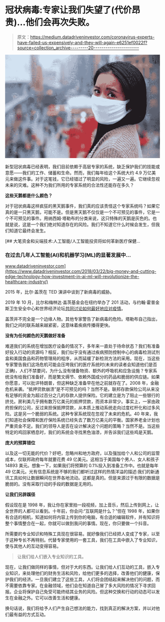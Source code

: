 # 冠状病毒:专家让我们失望了(代价昂贵)…他们会再次失败。

> 原文：<https://medium.datadriveninvestor.com/coronavirus-experts-have-failed-us-expensively-and-they-will-again-e6251ef0022f?source=collection_archive---------20----------------------->

![](img/bbe64ed2f56a1605da7385842c7e0458.png)

新型冠状病毒已经表明，我们目前依赖于高层专家的系统，缺乏保护我们的技能或意愿——我们的工作、储蓄和生命。然而，我们每年给这个系统大约 4.9 万亿美元来做这件事。对于这笔钱，它已经错过了明显的风险，一遍又一遍。它继续忽视未来的灾难。这种不为我们所用的专家系统的合法性还能存在多久？

**这些天鹅都是什么颜色？**

对于冠状病毒这样疯狂的黑天鹅事件，我们真的应该责怪这个专家系统吗？如果它真的是一只黑天鹅，可能不是。但是黑天鹅不仅仅是一个不可预见的事件，它是一个不可预见的事件。用纳西姆·塔勒布的分类来说，这只特殊的天鹅是灰色的。也就是说，这是一个我们绝对知道存在的风险。我们不知道它什么时候会发生，但我们知道它最终会发生。

[](https://www.datadriveninvestor.com/2018/03/22/big-money-and-cutting-edge-technology-how-investment-in-ai-ml-will-revolutionize-the-healthcare-industry/) [## 大笔资金和尖端技术:人工智能/人工智能投资将如何革新医疗保健…

### 在过去几年人工智能(AI)和机器学习(ML)的显著发展中…

www.datadriveninvestor.com](https://www.datadriveninvestor.com/2018/03/22/big-money-and-cutting-edge-technology-how-investment-in-ai-ml-will-revolutionize-the-healthcare-industry/) 

2015 年，比尔·盖茨在 TED 演讲中谈到了新病毒的威胁。

2019 年 10 月，比尔和梅林达·盖茨基金会在纽约举办了 201 活动，与约翰·霍普金斯卫生安全中心和世界经济论坛[共同讨论如何最好地应对疫情](http://www.centerforhealthsecurity.org/event201)。

盖茨并不完全是一个边缘人物。其他专家警告了新病毒的危险。塔勒布自己指出，我们之间的联系越来越紧密，这意味着疾病传播得更快。

**没有为任何颜色的天鹅做好准备**

难道我们的系统在增加医疗设备的情况下，多年来一直处于待命状态？我们有准备好投入行动的资源吗？相反，我们似乎没有通过疾病预防控制中心的病毒检测试剂盒和美国食品和药物管理局的程序，从而延缓了新检测方法的采用。现在，当这些专家警告我们这场危机可能会压垮我们的医疗系统时(未来的读者会知道他们是否正确)，人们不禁要问，为什么没有储备物资、额外的呼吸机和应急设施？专家系统没有给我们准备好，而是繁文缛节、依赖外国成分的药品和脆弱的供应链。如果你愿意，可以批评特朗普，但这种缺乏准备早在他之前就存在了。2008 年，金融危机来袭。“抵押贷款崩溃”是不可预见的吗？当然不是。联邦存款保险公司从来没有足够的资金为超过百分之几的存款人提供保险。它的建立是为了阻止一些银行的挤兑。房利美几乎拥有数万亿美元的抵押贷款，而资本非常少。事实上，一家由政府担保的公司，反过来担保抵押贷款，从本质上推动系统走向过度杠杆化和过多风险。这是另一个脆弱的系统。这种专家系统现在忽视了未来的危机。40 年来，我们知道社会保障和医疗保险系统已经失去了数万亿美元的平衡。国家养老金计划也严重资金不足。我们的领导人是否在设计解决这个问题的策略？当然不是。当这些特定的鸡回家栖息时，我们的系统会寻找黑色油漆，并告诉我们这些鸡是天鹅。

**庞大的预算错位**

以及这一切无能的代价？好吧，忽略州和地方政府，以及强加给个人和公司的监管成本，仅联邦政府每年就要花费 49 亿美元。这相当于美国每个男人、女人和孩子 14893 美元。想象一下，如果我们将预算的 0.1%投入到准备工作中。也就是每年 49 亿美元。光有信息系统是不够的我们都听过这样的热情洋溢的描述:我们的新通讯工具如何让数据瞬间在世界各地流动。这都是真的。但是来源过于有限的数据是脆弱的。没有采取行动的手段的数据是无用的。

**让我们另辟蹊径**

假设现在是 1998 年，我让你在家里拍一段视频，加上音乐，然后上传到网上，让全世界的人都可以看到。十年前，你会问:“互联网是什么？”但在 1998 年，如果你有合适的相机，知道如何将内容上传到你的电脑，有合适的编辑软件，并有知识将整个事情整合在一起，你就可以做到我问的事情。现在，你只要做一个抖音。

所需要的专业知识和特殊工具现在很容易。就好像我们已经把人变成了专家，以至于这种专长不再特别。代替专家使用的一套工具，我们在工具中嵌入了专业知识，使与其他人的互动变得容易。

> 让我们给人们嵌入专业知识的工具。

现在，让我们做同样的事情，但对于大的东西。让我们给人们互动的工具，嵌入专业知识，来处理他们的财务生活和风险，给他们更多的选择，改善他们的健康，保护我们的经济。一旦我们建立了这些工具，人们将会团结起来解决他们的问题，而不需要依靠专家。在金融领域，他们会在知道自己冒了多大风险的情况下寻求回报。企业将保护自己免受可能终结其业务的风险。但这种交换和行动的动态可以发生在金融之外。它可以改善生活和健康。

换句话说，我们将给予人们产生自己想法的能力，找到真正的解决方案，并以对他们最有益的方式互动。
